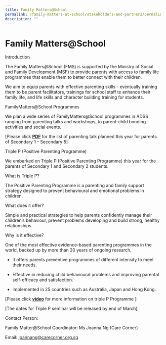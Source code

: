 ```yaml
---
title: Family Matters@School
permalink: /family-matters-at-school/stakeholders-and-partners/permalink
description: ""
---
```

Family Matters@School
=====================

Introduction  
  
The Family Matters@School (FMS) is supported by the Ministry of Social and Family Development (MSF) to provide parents with access to family life programmes that enable them to better connect with their children.

We aim to equip parents with effective parenting skills - eventually training them to be parent facilitators, trainings for school staff to enhance their family life, and life skills and character building training for students.

  

FamilyMatters@School Programmes

We plan a wide series of FamilyMatters@School programmes in ADSS ranging from parenting talks and workshops, to parent-child bonding activities and social events. 

\[Please click **[PDF](https://admiraltysec.moe.edu.sg/qql/slot/u752/Stakeholders%20&%20Partners/FamilyMatters/2019%20FMS%20Talk%20Synopsis.pdf)** for the list of parenting talk planned this year for parents of Secondary 1 – Secondary 5\]

  

Triple P (Positive Parenting Programme)

We embarked on Triple P (Positive Parenting Programme) this year for the parents of Secondary 1 and Secondary 2 students.

What is Triple P?

The Positive Parenting Programme is a parenting and family support strategy designed to prevent behavioural and emotional problems in children.

  

What does it offer?

Simple and practical strategies to help parents confidently manage their children’s behaviour, prevent problems developing and build strong, healthy relationships.

  

Why is it effective?

One of the most effective evidence-based parenting programmes in the world, backed up by more than 30 years of ongoing research.

*   It offers parents preventive programmes of different intensity to meet their needs.
    
*   Effective in reducing child behavioural problems and improving parental self-efficacy and satisfaction.
    
*   Implemented in 25 countries such as Australia, Japan and Hong Kong.
    

\[Please click **[video](http://youtu.be/Fo8XE2yQStg)** for more information on triple P Programme \]

\[The dates for Triple P seminar will be released by end of March\]

  

Contact Person:

Family Matter@School Coordinator: Ms Joanna Ng (Care Corner)

Email: [joannang@carecorner.org.sg](mailto:joannang@carecorner.org.sg)